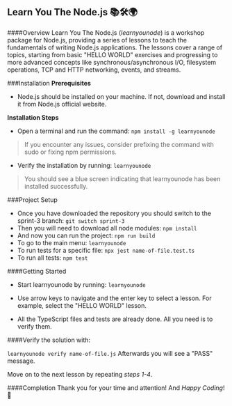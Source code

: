 ## Learn You The Node.js 📚🛠️🌍

####Overview
Learn You The Node.js (_learnyounode_) is a workshop package for Node.js, providing a series of lessons to teach the fundamentals of writing Node.js applications. The lessons cover a range of topics, starting from basic "HELLO WORLD" exercises and progressing to more advanced concepts like synchronous/asynchronous I/O, filesystem operations, TCP and HTTP networking, events, and streams.

###Installation
**Prerequisites**

- Node.js should be installed on your machine. If not, download and install it from Node.js official website.

**Installation Steps**

- Open a terminal and run the command:
  `npm install -g learnyounode`

> If you encounter any issues, consider prefixing the command with sudo or fixing npm permissions.

- Verify the installation by running:
  `learnyounode`
> You should see a blue screen indicating that learnyounode has been installed successfully.

###Project Setup

- Once you have downloaded the repository you should switch to the sprint-3 branch:
  `git switch sprint-3`
- Then you will need to download all node modules:
  `npm install`
- And now you can run the project:
  `npm run build`
- To go to the main menu:
  `learnyounode`
- To run tests for a specific file:
  `npx jest name-of-file.test.ts`
- To run all tests:
  `npm test`

####Getting Started

- Start learnyounode by running:
  `learnyounode`
- Use arrow keys to navigate and the enter key to select a lesson. For example, select the "HELLO WORLD" lesson.

- All the TypeScript files and tests are already done. All you need is to verify them.

####Verify the solution with:

`learnyounode verify name-of-file.js`
Afterwards you will see a "PASS" message.

Move on to the next lesson by repeating _steps 1-4_.

####Completion
Thank you for your time and attention!
And _Happy Coding_! 🚀
